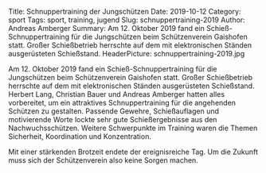 Title: Schnuppertraining der Jungschützen
Date: 2019-10-12
Category: sport
Tags: sport, training, jugend
Slug: schnuppertraining-2019
Author: Andreas Amberger
Summary: Am 12. Oktober 2019 fand ein Schieß-Schnuppertraining für die Jungschützen beim Schützenverein Gaishofen statt. Großer Schießbetrieb herrschte auf dem mit elektronischen Ständen ausgerüsteten Schießstand.
HeaderPicture: schnuppertraining-2019.jpg

Am 12. Oktober 2019 fand ein Schieß-Schnuppertraining für die Jungschützen beim Schützenverein Gaishofen statt. Großer Schießbetrieb herrschte auf dem mit elektronischen Ständen ausgerüsteten Schießstand.
Herbert Lang, Christian Bauer und Andreas Amberger hatten alles vorbereitet, um ein attraktives Schnuppertraining für die angehenden Schützen zu gestalten. Passende Gewehre, Schießauflagen und motivierende Worte lockte sehr gute Schießergebnisse aus den Nachwuchsschützen.
Weitere Schwerpunkte im Training waren die Themen Sicherheit, Koordination und Konzentration.

Mit einer stärkenden Brotzeit endete der ereignisreiche Tag. Um die Zukunft muss sich der Schützenverein also keine Sorgen machen.
